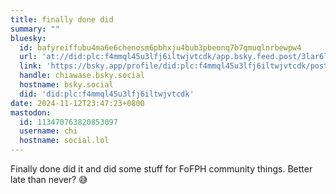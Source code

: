 ```yaml
---
title: finally done did
summary: ""
bluesky:
  id: bafyreiffubu4ma6e6chenosm6pbhxju4bub3pbeonq7b7qmuqlnrbewpw4
  url: 'at://did:plc:f4mmql45u3lfj6iltwjvtcdk/app.bsky.feed.post/3lar6lcpmv72n'
  link: 'https://bsky.app/profile/did:plc:f4mmql45u3lfj6iltwjvtcdk/post/3lar6lcpmv72n'
  handle: chiawase.bsky.social
  hostname: bsky.social
  did: 'did:plc:f4mmql45u3lfj6iltwjvtcdk'
date: 2024-11-12T23:47:23+0800
mastodon:
  id: 113470763820853097
  username: chi
  hostname: social.lol
---
```


Finally done did it and did some stuff for FoFPH community things. Better late than never? 😅
